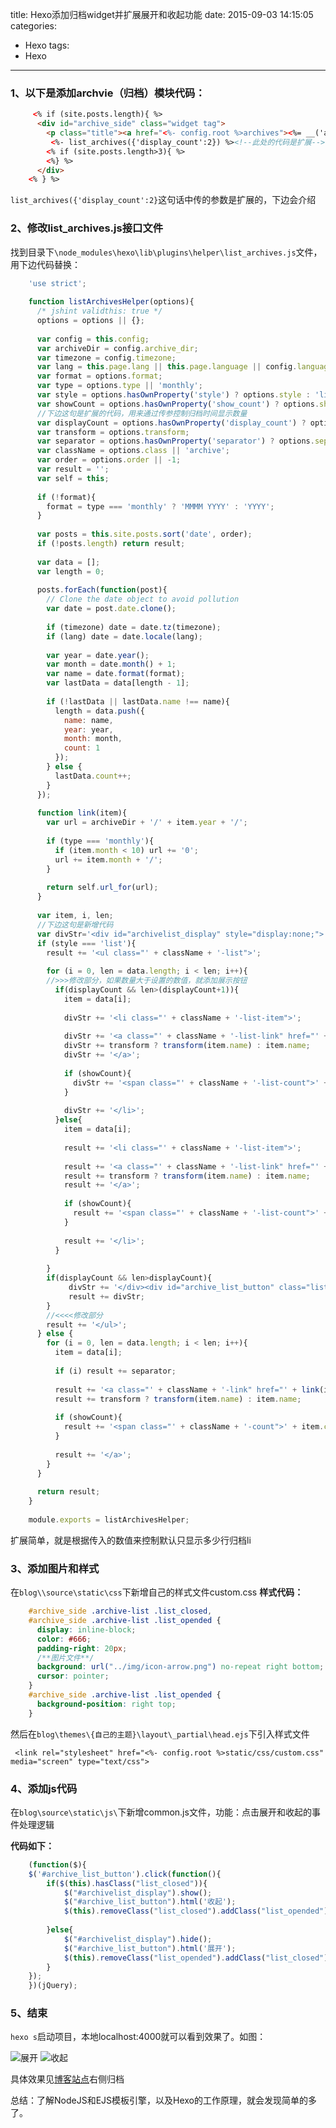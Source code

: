 title: Hexo添加归档widget并扩展展开和收起功能
date: 2015-09-03 14:15:05
categories:
- Hexo
tags:
- Hexo

---

### 1、以下是添加archvie（归档）模块代码：
   
```html
     <% if (site.posts.length){ %>
      <div id="archive_side" class="widget tag">
        <p class="title"><a href="<%- config.root %>archives"><%= __('archive_a') %></a></p>
       	 <%- list_archives({'display_count':2}) %><!--此处的代码是扩展-->
        <% if (site.posts.length>3){ %>
        <%} %>
      </div>
    <% } %>
```
`list_archives({'display_count':2}`这句话中传的参数是扩展的，下边会介绍

<!--more-->

### 2、修改list_archives.js接口文件

找到目录下`\node_modules\hexo\lib\plugins\helper\list_archives.js`文件，用下边代码替换：

```JavaScript
    'use strict';
    
    function listArchivesHelper(options){
      /* jshint validthis: true */
      options = options || {};
    
      var config = this.config;
      var archiveDir = config.archive_dir;
      var timezone = config.timezone;
      var lang = this.page.lang || this.page.language || config.language;
      var format = options.format;
      var type = options.type || 'monthly';
      var style = options.hasOwnProperty('style') ? options.style : 'list';
      var showCount = options.hasOwnProperty('show_count') ? options.show_count : true;
      //下边这句是扩展的代码，用来通过传参控制归档时间显示数量
      var displayCount = options.hasOwnProperty('display_count') ? options.display_count : null;
      var transform = options.transform;
      var separator = options.hasOwnProperty('separator') ? options.separator : ', ';
      var className = options.class || 'archive';
      var order = options.order || -1;
      var result = '';
      var self = this;
    
      if (!format){
        format = type === 'monthly' ? 'MMMM YYYY' : 'YYYY';
      }
    
      var posts = this.site.posts.sort('date', order);
      if (!posts.length) return result;
    
      var data = [];
      var length = 0;
    
      posts.forEach(function(post){
        // Clone the date object to avoid pollution
        var date = post.date.clone();
    
        if (timezone) date = date.tz(timezone);
        if (lang) date = date.locale(lang);
    
        var year = date.year();
        var month = date.month() + 1;
        var name = date.format(format);
        var lastData = data[length - 1];
    
        if (!lastData || lastData.name !== name){
          length = data.push({
            name: name,
            year: year,
            month: month,
            count: 1
          });
        } else {
          lastData.count++;
        }
      });
    
      function link(item){
        var url = archiveDir + '/' + item.year + '/';
    
        if (type === 'monthly'){
          if (item.month < 10) url += '0';
          url += item.month + '/';
        }
    
        return self.url_for(url);
      }
    
      var item, i, len;
      //下边这句是新增代码
      var divStr='<div id="archivelist_display" style="display:none;">';
      if (style === 'list'){
        result += '<ul class="' + className + '-list">';
    
        for (i = 0, len = data.length; i < len; i++){
        //>>>修改部分，如果数量大于设置的数值，就添加展示按钮
          if(displayCount && len>(displayCount+1)){
            item = data[i];
    
            divStr += '<li class="' + className + '-list-item">';
    
            divStr += '<a class="' + className + '-list-link" href="' + link(item) + '">';
            divStr += transform ? transform(item.name) : item.name;
            divStr += '</a>';
    
            if (showCount){
              divStr += '<span class="' + className + '-list-count">' + item.count + '</span>';
            }
    
            divStr += '</li>';
          }else{
            item = data[i];
    
            result += '<li class="' + className + '-list-item">';
    
            result += '<a class="' + className + '-list-link" href="' + link(item) + '">';
            result += transform ? transform(item.name) : item.name;
            result += '</a>';
    
            if (showCount){
              result += '<span class="' + className + '-list-count">' + item.count + '</span>';
            }
    
            result += '</li>';
          }
          
        }
        if(displayCount && len>displayCount){
             divStr += '</div><div id="archive_list_button" class="list_closed">展开</div>';
             result += divStr;
        }
        //<<<<修改部分
        result += '</ul>';
      } else {
        for (i = 0, len = data.length; i < len; i++){
          item = data[i];
    
          if (i) result += separator;
    
          result += '<a class="' + className + '-link" href="' + link(item) + '">';
          result += transform ? transform(item.name) : item.name;
    
          if (showCount){
            result += '<span class="' + className + '-count">' + item.count + '</span>';
          }
    
          result += '</a>';
        }
      }
    
      return result;
    }
    
    module.exports = listArchivesHelper;
```
扩展简单，就是根据传入的数值来控制默认只显示多少行归档li

### 3、添加图片和样式
在`blog\\source\static\css`下新增自己的样式文件custom.css
**样式代码：**
```css
    #archive_side .archive-list .list_closed,
    #archive_side .archive-list .list_opended {
      display: inline-block;
      color: #666;
      padding-right: 20px;
      /**图片文件**/
      background: url("../img/icon-arrow.png") no-repeat right bottom;
      cursor: pointer;
    }
    #archive_side .archive-list .list_opended {
      background-position: right top;
    }

```
然后在`blog\themes\{自己的主题}\layout\_partial\head.ejs`下引入样式文件

     <link rel="stylesheet" href="<%- config.root %>static/css/custom.css" media="screen" type="text/css">

### 4、添加js代码

 在`blog\source\static\js\`下新增common.js文件，功能：点击展开和收起的事件处理逻辑
 
**代码如下：**
```javascript
    (function($){
	$('#archive_list_button').click(function(){
		if($(this).hasClass("list_closed")){
			$("#archivelist_display").show();
			$("#archive_list_button").html('收起');
			$(this).removeClass("list_closed").addClass("list_opended");
			
		}else{
			$("#archivelist_display").hide();
			$("#archive_list_button").html('展开');
			$(this).removeClass("list_opended").addClass("list_closed");
		}
	});
    })(jQuery);

```
    
    
### 5、结束

`hexo s`启动项目，本地localhost:4000就可以看到效果了。如图：

![展开][1]
![收起][2]

具体效果见[博客站点][3]右侧归档


  [1]: https://giscafer.github.io/static/img/hexo-archive-setting01.png
  [2]: https://giscafer.github.io/static/img/hexo-archive-setting02.png
  [3]: http://giscafer.com
  
  
总结：了解NodeJS和EJS模板引擎，以及Hexo的工作原理，就会发现简单的多了。
